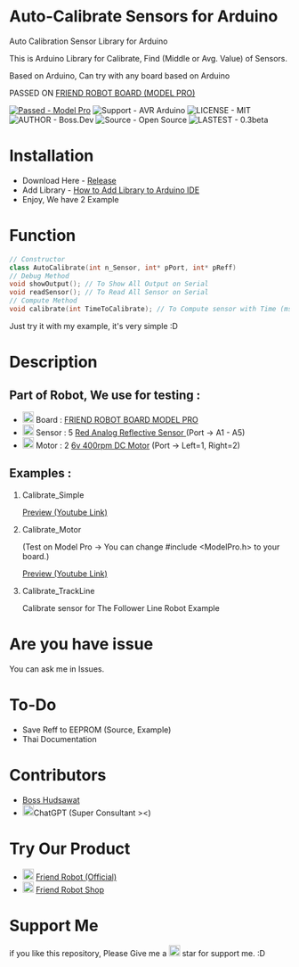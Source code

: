 # Auto-Calibrate Sensors for Arduino
Auto Calibration Sensor Library for Arduino

This is Arduino Library for Calibrate, Find (Middle or Avg. Value) of Sensors.

Based on Arduino, Can try with any board based on Arduino

PASSED ON <a href="http://www.friendrobotshop.com/product/65/board-model-pro">FRIEND ROBOT BOARD (MODEL PRO)</a>

[![Passed - Model Pro](https://img.shields.io/badge/PASSED-Model_Pro-2ea44f)](http://www.friendrobotshop.com/product/65/board-model-pro)
![Support - AVR Arduino](https://img.shields.io/badge/SUPPORT-AVR_Arduino-2ea44f)
![LICENSE - MIT](https://img.shields.io/badge/LICENSE-MIT-2ea44f)
![AUTHOR - Boss.Dev](https://img.shields.io/badge/AUTHOR-BossBoxing-2ea44f)
![Source - Open Source](https://img.shields.io/badge/SOURCE-Open_Source-2ea44f)
![LASTEST - 0.3beta](https://img.shields.io/badge/LASTEST-0.3beta-2ea44f)
# Installation

- Download Here - <a href="https://github.com/BossBoxing/autocalibration_sensor/releases">Release</a>
- Add Library - <a href="https://support.arduino.cc/hc/en-us/articles/5145457742236-Add-libraries-to-Arduino-IDE">How to Add Library to Arduino IDE</a>
- Enjoy, We have 2 Example

# Function

```cpp
// Constructor
class AutoCalibrate(int n_Sensor, int* pPort, int* pReff)
// Debug Method
void showOutput(); // To Show All Output on Serial
void readSensor(); // To Read All Sensor on Serial
// Compute Method
void calibrate(int TimeToCalibrate); // To Compute sensor with Time (ms.)
```

Just try it with my example, it's very simple :D

# Description

## Part of Robot, We use for testing :

- <img src="https://fonts.gstatic.com/s/e/notoemoji/latest/1f4a1/512.gif" alt="💡" width="20" height="20"> Board : <a href="http://www.friendrobotshop.com/product/65/board-model-pro">FRIEND ROBOT BOARD MODEL PRO</a>
- <img src="https://fonts.gstatic.com/s/e/notoemoji/latest/1f440/512.gif" alt="👀" width="20" height="20"> Sensor : 5 <a href="http://www.friendrobotshop.com/product/17/%E0%B9%80%E0%B8%8B%E0%B8%99%E0%B9%80%E0%B8%8B%E0%B8%AD%E0%B8%A3%E0%B9%8C%E0%B8%95%E0%B8%A3%E0%B8%A7%E0%B8%88%E0%B8%88%E0%B8%B1%E0%B8%9A%E0%B9%81%E0%B8%AA%E0%B8%87%E0%B8%9E%E0%B8%B7%E0%B9%89%E0%B8%99%E0%B8%9C%E0%B8%B4%E0%B8%A7%E0%B8%A7%E0%B8%B1%E0%B8%95%E0%B8%96%E0%B8%B8-%E0%B9%81%E0%B8%9A%E0%B8%9A%E0%B8%95%E0%B9%88%E0%B8%AD%E0%B8%AA%E0%B8%B2%E0%B8%A2%E0%B9%81%E0%B8%99%E0%B8%A7%E0%B8%99%E0%B8%AD%E0%B8%99">Red Analog Reflective Sensor </a> (Port -> A1 - A5)
- <img src="https://fonts.gstatic.com/s/e/notoemoji/latest/1f9bf/512.gif" alt="🦿" width="20" height="20"> Motor : 2 <a href="http://www.friendrobotshop.com/product/138/%E0%B8%A1%E0%B8%AD%E0%B9%80%E0%B8%95%E0%B8%AD%E0%B8%A3%E0%B9%8C-16ga-500-rpm-%E0%B8%9E%E0%B8%A3%E0%B9%89%E0%B8%AD%E0%B8%A1%E0%B8%AA%E0%B8%B2%E0%B8%A2">6v 400rpm DC Motor</a> (Port -> Left=1, Right=2)

## Examples :

1. Calibrate_Simple
   
   <a href="https://www.youtube.com/watch?v=JVZyO-eq-WA">Preview (Youtube Link)</a> 

2. Calibrate_Motor 
   
   (Test on Model Pro -> You can change #include <ModelPro.h> to your board.)

    <a href="https://www.youtube.com/watch?v=yv9DqHfQLeA">Preview (Youtube Link)</a>

3. Calibrate_TrackLine

   Calibrate sensor for The Follower Line Robot Example


# Are you have issue

You can ask me in Issues.
# To-Do

- Save Reff to EEPROM (Source, Example)
- Thai Documentation

# Contributors

- <a href="">Boss Hudsawat</a>
- <img src="https://fonts.gstatic.com/s/e/notoemoji/latest/2728/512.gif" alt="✨" width="20" height="20">ChatGPT (Super Consultant ><)

# Try Our Product

- <img src="https://fonts.gstatic.com/s/e/notoemoji/latest/1f916/512.gif" alt="🤖" width="20" height="20">  <a href="https://www.friendrobot.co/">Friend Robot (Official)</a>
- <img src="https://fonts.gstatic.com/s/e/notoemoji/latest/1f916/512.gif" alt="🤖" width="20" height="20">  <a href="http://www.friendrobotshop.com/">Friend Robot Shop</a>
# Support Me
if you like this repository, Please Give me a <img src="https://fonts.gstatic.com/s/e/notoemoji/latest/1f31f/512.gif" alt="🌟" width="20" height="20"> star for support me. :D
